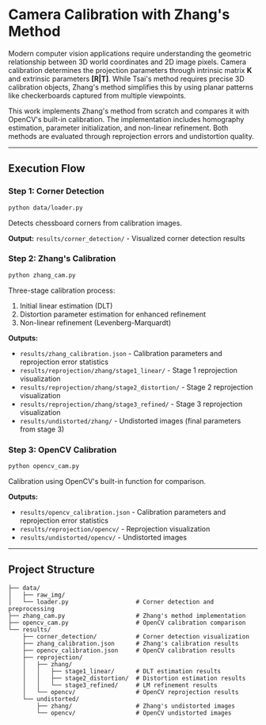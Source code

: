# Camera Calibration with Zhang's Method

Modern computer vision applications require understanding the geometric relationship between 3D world coordinates and 2D image pixels. Camera calibration determines the projection parameters through intrinsic matrix **K** and extrinsic parameters **[R|T]**. While Tsai's method requires precise 3D calibration objects, Zhang's method simplifies this by using planar patterns like checkerboards captured from multiple viewpoints.

This work implements Zhang's method from scratch and compares it with OpenCV's built-in calibration. The implementation includes homography estimation, parameter initialization, and non-linear refinement. Both methods are evaluated through reprojection errors and undistortion quality.

---

## Execution Flow

### Step 1: Corner Detection
```bash
python data/loader.py
```
Detects chessboard corners from calibration images.

**Output:** `results/corner_detection/` - Visualized corner detection results

### Step 2: Zhang's Calibration
```bash
python zhang_cam.py
```
Three-stage calibration process:
1. Initial linear estimation (DLT)
2. Distortion parameter estimation for enhanced refinement
3. Non-linear refinement (Levenberg-Marquardt)

**Outputs:**
- `results/zhang_calibration.json` - Calibration parameters and reprojection error statistics
- `results/reprojection/zhang/stage1_linear/` - Stage 1 reprojection visualization
- `results/reprojection/zhang/stage2_distortion/` - Stage 2 reprojection visualization
- `results/reprojection/zhang/stage3_refined/` - Stage 3 reprojection visualization
- `results/undistorted/zhang/` - Undistorted images (final parameters from stage 3)

### Step 3: OpenCV Calibration
```bash
python opencv_cam.py
```
Calibration using OpenCV's built-in function for comparison.

**Outputs:**
- `results/opencv_calibration.json` - Calibration parameters and reprojection error statistics
- `results/reprojection/opencv/` - Reprojection visualization
- `results/undistorted/opencv/` - Undistorted images

---

## Project Structure
```
├── data/
│   ├── raw_img/                    
│   └── loader.py                   # Corner detection and preprocessing
├── zhang_cam.py                    # Zhang's method implementation
├── opencv_cam.py                   # OpenCV calibration comparison
└── results/
    ├── corner_detection/           # Corner detection visualization
    ├── zhang_calibration.json      # Zhang's calibration results
    ├── opencv_calibration.json     # OpenCV calibration results
    ├── reprojection/
    │   ├── zhang/
    │   │   ├── stage1_linear/      # DLT estimation results
    │   │   ├── stage2_distortion/  # Distortion estimation results
    │   │   └── stage3_refined/     # LM refinement results
    │   └── opencv/                 # OpenCV reprojection results
    └── undistorted/
        ├── zhang/                  # Zhang's undistorted images
        └── opencv/                 # OpenCV undistorted images
```
